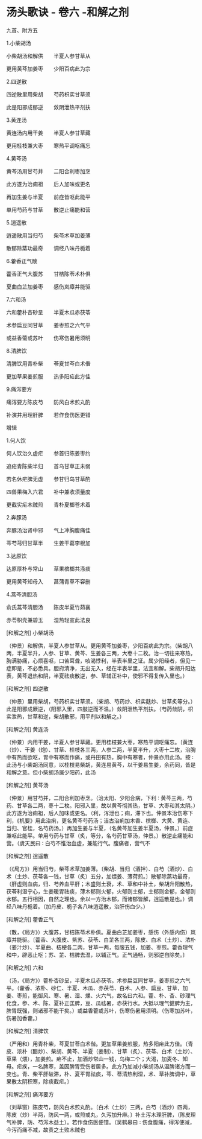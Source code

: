 # 汤头歌诀 - 卷六 -和解之剂

九首、附方五

1.小柴胡汤

小柴胡汤和解供　　半夏人参甘草从

更用黄芩加姜枣　　少阳百病此为宗

2.四逆散

四逆散里用柴胡　　芍药枳实甘草须

此是阳邪成郁逆　　敛阴泄热平剂扶

3.黄连汤

黄连汤内用干姜　　半夏人参甘草藏

更用桂枝兼大枣　　寒热平调呕痛忘

4.黄芩汤

黄芩汤用甘芍并　　二阳合利枣加烹

此方遂为治痢祖　　后人加味或更名

再加生姜与半夏　　前症皆呕此能平

单用芍药与甘草　　散逆止痛能和营

5.逍遥散

逍遥散用当归芍　　柴苓术草加姜薄

散郁除蒸功最奇　　调经八味丹栀着

6.藿香正气散

藿香正气大腹苏　　甘桔陈苓术朴俱

夏曲白芷加姜枣　　感伤岚瘴并能驱

7.六和汤

六和藿朴杏砂呈　　半夏木瓜赤茯苓

术参扁豆同甘草　　姜枣煎之六气平

或益香薷或苏叶　　伤寒伤暑用须明

8.清脾饮

清脾饮用青朴柴　　苓夏甘芩白术偕

更加草果姜煎服　　热多阳疟此方佳

9.痛泻要方

痛泻要方陈皮芍　　防风白术煎丸酌

补演并用理肝脾　　若作食伤医更错

增辑

1.何人饮

何人饮治久虚疟　　参首归陈姜枣约

追疟青陈柴半归　　首乌甘草正未弱

若名休疟脾无虚　　参甘归乌甘草酌

四兽果梅入六君　　补中兼收须量度

更截实疟木贼煎　　青朴夏榔苍术着

2.奔豚汤

奔豚汤治肾中邪　　气上冲胸腹痛佳

芩芍芎归甘草半　　生姜干葛李根加

3.达原饮

达原厚朴与常山　　草果槟榔共涤痰

更用黄芩知母入　　菖蒲青草不容删

4.蒿芩清胆汤

俞氏蒿芩清胆汤　　陈皮半夏竹茹襄

赤苓枳壳兼碧玉　　湿热轻宣此法良

[和解之剂] 小柴胡汤

（仲景）和解供，半夏人参甘草从。更用黄芩加姜枣，少阳百病此为宗。（柴胡八两，半夏半升，人参、甘草、黄芩、生姜各三两，大枣十二枚。治一切往来寒热，胸满胁痛，心烦喜呕，口苦耳聋，咳渴悸利，半表半里之证。属少阳经者，但见一症即是，不必悉具。胆府清净，无出无入，经在半表半里，法宜和解。柴胡升阳达表，黄芩退热和阴，半夏祛痰散逆，参、草辅正补中，使邪不得复传入里也。）

[和解之剂] 四逆散

（仲景）里用柴胡，芍药枳实甘草须。（柴胡、芍药炒、枳实麸炒、甘草炙等分。）此是阳邪成厥逆，（阳邪入里，四肢逆而不温。）敛阴泄热平剂扶。（芍药敛阴，枳实泄热，甘草和逆，柴胡散邪，用平剂以和解之。）

[和解之剂] 黄连汤

（仲景）内用干姜，半夏人参甘草藏。更用桂枝兼大枣，寒热平调呕痛忘。〔黄连（炒）、干姜（炮）、甘草、桂枝各三两，人参二两，半夏半升，大枣十二枚，治胸中有热而欲呕，胃中有寒而作痛，或丹田有热，胸中有寒者，仲景亦用此汤。按 ∶ 此汤与小柴胡汤同意，以桂枝易柴胡，黄连易黄芩，以干姜易生姜，余药同，皆是和解之意。但小柴胡汤属少阳药，此汤

[和解之剂] 黄芩汤

（仲景）用甘芍并，二阳合利加枣烹。（治太阳、少阳合病，下利 ∶ 黄芩三两，芍药、甘草各二两，枣十二枚。阳邪入里，故以黄芩彻其热，甘草、大枣和其太阴。）此方遂为治痢祖，后人加味或更名。（利，泻泄也；痢，滞下也。仲景本治伤寒下利，《机要》用此治痢，更名黄芩芍药汤；洁古治痢加木香、槟榔、大黄、黄连、当归、官桂，名芍药汤。）再加生姜与半夏，（名黄芩加生姜半夏汤，仲景。）前症兼呕此能平。单用芍药与甘草（炙，等分，名芍药甘草汤，仲景。）散逆止痛能和营。（虞天民曰 ∶ 白芍不惟治血虚，兼能行气。腹痛者，营气不

[和解之剂] 逍遥散

（《局方》）用当归芍，柴芩术草加姜薄。〔柴胡、当归（酒拌）、白芍（酒炒）、白术（土炒、茯苓各一钱，甘草（炙）五分，加煨姜、薄荷煎。〕散郁除蒸功最奇，（肝虚则血病，归、芍养血平肝；木盛则土衰，术、草和中补土，柴胡升阳散热，茯苓利湿宁心，生姜暖胃祛痰，薄木郁则火郁，火郁则土郁，土郁则金郁，金郁则水郁。五行相因，自然之理也。余以一方治木郁，而诸郁皆解，逍遥散是也。）调经八味丹栀着。（加丹皮、栀子各八味逍遥散，治肝伤血少。）

[和解之剂] 藿香正气

（散，《局方》）大腹苏，甘桔陈苓术朴俱。夏曲白芷加姜枣，感伤（外感内伤）岚瘴并能驱。〔藿香、大腹皮、紫苏、茯苓、白芷各三两，陈皮、白术（土炒）、浓朴（姜汁炒）、半夏曲、桔梗各二两，甘草一两，每服五钱，加姜、枣煎。藿香理气和中，辟恶止呕；苏、芷、桔脾去湿，以辅正气。正气通畅，则邪逆自除矣。〕

[和解之剂] 六和

（汤，《局方》）藿朴杏砂呈，半夏木瓜赤茯苓。术参扁豆同甘草，姜枣煎之六气平。（藿香、浓朴、砂仁、半夏、木瓜、赤茯苓、白术、人参、扁豆、甘草，加姜、枣煎，能御风、寒、暑、湿、燥、火六气，故名曰六和。藿、朴、杏、砂理气化食，参、术、陈、夏补正匡脾，豆、瓜祛暑，赤茯行水。大抵以理气健脾为主，脾胃既强，则诸邪不能干矣。）或益香藿或苏叶，伤寒伤暑用须明。（伤寒加苏叶，伤暑加香藿。）

[和解之剂] 清脾饮

（严用和）用青朴柴，芩夏甘苓白术偕。更加草果姜煎服，热多阳疟此方佳。〔青皮、浓朴（醋炒）、柴胡、黄芩、半夏（姜制）、甘草（炙）、茯苓、白术（土炒）、草果（煨），加姜煎。疟不止，加酒炒常山一钱，乌梅二个；大渴，加麦冬、知母。疟疾，一名脾寒，盖因脾胃受伤者居多。此方乃加减小柴胡汤从温脾诸方而一变也。青、柴平肝破滞，朴、夏平胃祛痰，芩、苓清热利湿，术、草补脾调中，草果散太阴积寒，除痰截疟。〕

[和解之剂] 痛泻要方

（刘草窗）陈皮芍，防风白术煎丸酌。〔白术（土炒）三两，白芍（酒炒）四两，陈皮（炒）半两，防风一两，或煎或丸，久泻加升麻。〕补土泻木理肝脾，（陈皮理气补脾，防、芍泻木益土）。若作食伤医便错。（吴鹤皋曰 ∶ 伤食腹痛，得泻便减，今泻而痛不减，故责之土败木贼也
